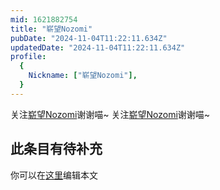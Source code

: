 ```yaml
---
mid: 1621882754
title: "崭望Nozomi"
pubDate: "2024-11-04T11:22:11.634Z"
updatedDate: "2024-11-04T11:22:11.634Z"
profile:
  {
    Nickname: ["崭望Nozomi"],
  }
---
```


关注[崭望Nozomi](https://space.bilibili.com/1621882754)谢谢喵~ 关注[崭望Nozomi](https://space.bilibili.com/1621882754)谢谢喵~

## 此条目有待补充
你可以在[这里](https://github.com/Yuhanawa/VTuber.ICU/edit/master/src/content/v/崭望Nozomi/index.md)编辑本文
